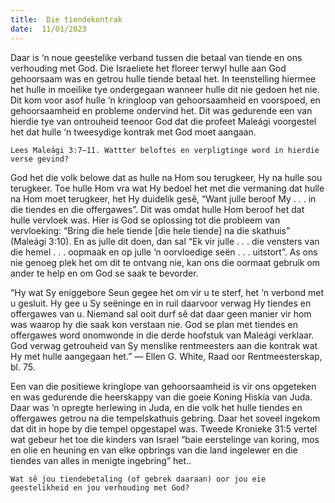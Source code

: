 ```yaml
---
title:  Die tiendekontrak
date:  11/01/2023
---
```


Daar is ‘n noue geestelike verband tussen die betaal van tiende en ons verhouding met God. Die Israeliete het floreer terwyl hulle aan God gehoorsaam was en getrou hulle tiende betaal het. In teenstelling hiermee het hulle in moeilike tye ondergegaan wanneer hulle dit nie gedoen het nie. Dit kom voor asof hulle ‘n kringloop van gehoorsaamheid en voorspoed, en gehoorsaamheid en probleme ondervind het. Dit was gedurende een van hierdie tye van ontrouheid teenoor God dat die profeet Maleági voorgestel het dat hulle ‘n tweesydige kontrak met God moet aangaan.

`Lees Maleági 3:7–11. Wattter beloftes en verpligtinge word in hierdie verse gevind?`

God het die volk belowe dat as hulle na Hom sou terugkeer, Hy na hulle sou terugkeer. Toe hulle Hom vra wat Hy bedoel het met die vermaning dat hulle na Hom moet terugkeer, het Hy duidelik gesê, “Want julle beroof My . . . in die tiendes en die offergawes”. Dit was omdat hulle Hom beroof het dat hulle vervloek was. Hier is God se oplossing tot die probleem van vervloeking: “Bring die hele tiende [die hele tiende] na die skathuis” (Maleági 3:10). En as julle dit doen, dan sal “Ek vir julle . . . die vensters van die hemel . . . oopmaak en op julle ‘n oorvloedige seën . . . uitstort”.  As ons nie genoeg plek het om dit te ontvang nie, kan ons die oormaat gebruik om ander te help en om God se saak te bevorder.

“Hy wat Sy eniggebore Seun gegee het om vir u te sterf, het ‘n verbond met u gesluit. Hy gee u Sy seëninge en in ruil daarvoor verwag Hy tiendes en offergawes van u. Niemand sal ooit durf sê dat daar geen manier vir hom was waarop hy die saak kon verstaan nie.  God se plan met tiendes en offergawes word onomwonde in die derde hoofstuk van Maleági verklaar. God verwag getrouheid van Sy menslike rentmeesters aan die kontrak wat Hy met hulle aangegaan het.” — Ellen G. White, Raad oor Rentmeesterskap, bl. 75.

Een van die positiewe kringlope van gehoorsaamheid is vir ons opgeteken en was gedurende die heerskappy van die goeie Koning Hiskía van Juda. Daar was ‘n opregte herlewing in Juda, en die volk het hulle tiendes en offergawes getrou na die tempelskathuis gebring. Daar het soveel ingekom dat dit in hope by die tempel opgestapel was. Tweede Kronieke 31:5 vertel wat gebeur het toe die kinders van Israel “baie eerstelinge van koring, mos en olie en heuning en van elke opbrings van die land ingelewer en die tiendes van alles in menigte ingebring” het..

`Wat sê jou tiendebetaling (of gebrek daaraan) oor jou eie geestelikheid en jou verhouding met God?`